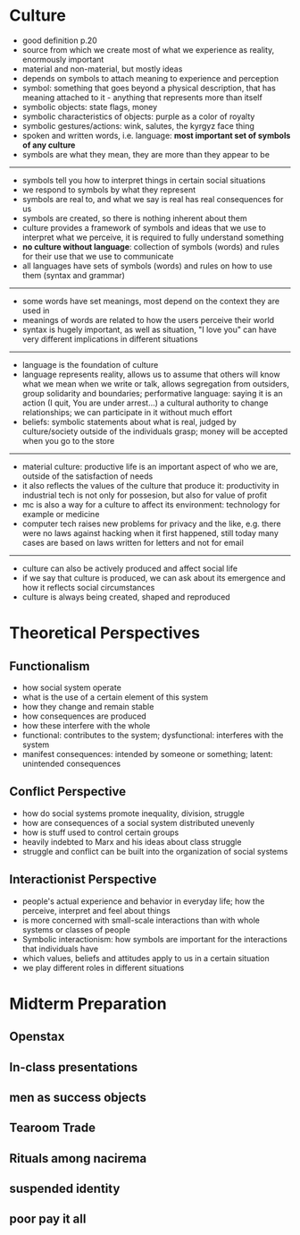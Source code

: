 # Culture

- good definition p.20
- source from which we create most of what we experience as reality,
  enormously important
- material and non-material, but mostly ideas
- depends on symbols to attach meaning to experience and perception
- symbol: something that goes beyond a physical description, that has meaning
  attached to it - anything that represents more than itself
- symbolic objects: state flags, money
- symbolic characteristics of objects: purple as a color of royalty
- symbolic gestures/actions: wink, salutes, the kyrgyz face thing
- spoken and written words, i.e. language: __most important set of symbols of
  any culture__
- symbols are what they mean, they are more than they appear to be

-----

- symbols tell you how to interpret things in certain social situations
- we respond to symbols by what they represent
- symbols are real to, and what we say is real has real consequences for us
- symbols are created, so there is nothing inherent about them
- culture provides a framework of symbols and ideas that we use to interpret
  what we perceive, it is required to fully understand something
- __no culture without language__: collection of symbols (words) and rules for
  their use that we use to communicate
- all languages have sets of symbols (words) and rules on how to use them
  (syntax and grammar)

------

- some words have set meanings, most depend on the context they are used in
- meanings of words are related to how the users perceive their world
- syntax is hugely important, as well as situation, "I love you" can have very
  different implications in different situations

------

- language is the foundation of culture
- language represents reality, allows us to assume that others will know what
  we mean when we write or talk, allows segregation from outsiders, group
  solidarity and boundaries; performative language: saying it is an action (I
  quit, You are under arrest...) a cultural authority to change relationships;
  we can participate in it without much effort
- beliefs: symbolic statements about what is real, judged by culture/society
  outside of the individuals grasp; money will be accepted when you go to the
  store

----

- material culture: productive life is an important aspect of who we are,
  outside of the satisfaction of needs
- it also reflects the values of the culture that produce it: productivity in
  industrial tech is not only for possesion, but also for value of profit
- mc is also a way for a culture to affect its environment: technology for
  example or medicine
- computer tech raises new problems for privacy and the like, e.g. there were
  no laws against hacking when it first happened, still today many cases are
  based on laws written for letters and not for email

----

- culture can also be actively produced and affect social life
- if we say that culture is produced, we can ask about its emergence and how it
  reflects social circumstances
- culture is always being created, shaped and reproduced

# Theoretical Perspectives

## Functionalism

- how social system operate
- what is the use of a certain element of this system
- how they change and remain stable
- how consequences are produced
- how these interfere with the whole
- functional: contributes to the system; dysfunctional: interferes with the
  system
- manifest consequences: intended by someone or something; latent: unintended
  consequences

## Conflict Perspective

- how do social systems promote inequality, division, struggle
- how are consequences of a social system distributed unevenly
- how is stuff used to control certain groups
- heavily indebted to Marx and his ideas about class struggle
- struggle and conflict can be built into the organization of social systems

## Interactionist Perspective

- people's actual experience and behavior in everyday life; how the perceive,
  interpret and feel about things
- is more concerned with small-scale interactions than with whole systems or
  classes of people
- Symbolic interactionism: how symbols are important for the interactions that
  individuals have
- which values, beliefs and attitudes apply to us in a certain situation
- we play different roles in different situations

# Midterm Preparation

## Openstax

## In-class presentations

## men as success objects

## Tearoom Trade

## Rituals among nacirema

## suspended identity

## poor pay it all

